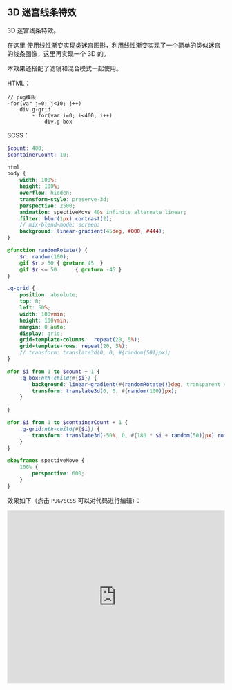 ## 3D 迷宫线条特效

3D 迷宫线条特效。

在这里 [使用线性渐变实现类迷宫图形](./background/bg-linear-gradient-maze.md)，利用线性渐变实现了一个简单的类似迷宫的线条图像，这里再实现一个 3D 的。

本效果还搭配了滤镜和混合模式一起使用。

HTML：

```pug
// pug模板
-for(var j=0; j<10; j++)
    div.g-grid
        - for(var i=0; i<400; i++)
            div.g-box
```

SCSS：
```scss
$count: 400;
$containerCount: 10;

html,
body {
    width: 100%;
    height: 100%;
    overflow: hidden;
    transform-style: preserve-3d;
    perspective: 2500;
    animation: spectiveMove 40s infinite alternate linear;
    filter: blur(1px) contrast(2);
    // mix-blend-mode: screen;
    background: linear-gradient(45deg, #000, #444);
}

@function randomRotate() {
    $r: random(100);
    @if $r > 50 { @return 45  }
    @if $r <= 50      { @return -45 }
}

.g-grid {
    position: absolute;
    top: 0;
    left: 50%;
    width: 100vmin;
    height: 100vmin;
    margin: 0 auto;
    display: grid;
    grid-template-columns:  repeat(20, 5%);
    grid-template-rows: repeat(20, 5%);
    // transform: translate3d(0, 0, #{random(50)}px);
}

@for $i from 1 to $count + 1 {
    .g-box:nth-child(#{$i}) {
        background: linear-gradient(#{randomRotate()}deg, transparent 49.5%, deeppink 49.5%, deeppink 50.5%, transparent 50.5%);
        transform: translate3d(0, 0, #{random(100)}px);
    }
    
}

@for $i from 1 to $containerCount + 1 {
    .g-grid:nth-child(#{$i}) {
        transform: translate3d(-50%, 0, #{180 * $i + random(50)}px) rotateZ(#{random(90)}deg);
    }
}

@keyframes spectiveMove {
    100% {
        perspective: 600;
    }
}
```

效果如下（点击 `PUG/SCSS` 可以对代码进行编辑）：

<iframe height="400" style="width: 100%;" scrolling="no" title="CSS 3D MAZE" src="https://codepen.io/Chokcoco/embed/dLYpxK?height=400&theme-id=default&default-tab=result" frameborder="no" allowtransparency="true" allowfullscreen="true">
  See the Pen <a href='https://codepen.io/Chokcoco/pen/dLYpxK'>CSS 3D MAZE</a> by Chokcoco
  (<a href='https://codepen.io/Chokcoco'>@Chokcoco</a>) on <a href='https://codepen.io'>CodePen</a>.
</iframe>